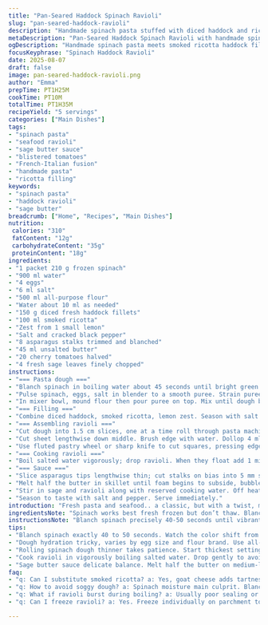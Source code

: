 ```yaml
---
title: "Pan-Seared Haddock Spinach Ravioli"
slug: "pan-seared-haddock-ravioli"
description: "Handmade spinach pasta stuffed with diced haddock and ricotta, brightened with lemon zest. Served with asparagus and blistered cherry tomatoes tossed in a sage butter sauce. Fresh, earthy, with subtle citrus notes. The dough is tender but resilient, holding the filling well. Blanching spinach right before pureeing preserves vibrant green hues and flavor. Using smoked ricotta adds depth; alternatively, goat cheese works if unavailable. Sage butter finish gives an herbaceous punch with nutty richness. Timing the pasta cook by sight and feel avoids mushy or raw centers."
metaDescription: "Pan-Seared Haddock Spinach Ravioli with handmade spinach pasta, smoked ricotta filling, sage butter sauce, asparagus, and blistered cherry tomatoes. Earthy and bright flavors."
ogDescription: "Handmade spinach pasta meets smoked ricotta haddock filling, tossed in sage butter with asparagus and cherry tomatoes. Green, tender, flaky, with bright citrus notes."
focusKeyphrase: "Spinach Haddock Ravioli"
date: 2025-08-07
draft: false
image: pan-seared-haddock-ravioli.png
author: "Emma"
prepTime: PT1H25M
cookTime: PT10M
totalTime: PT1H35M
recipeYield: "5 servings"
categories: ["Main Dishes"]
tags:
- "spinach pasta"
- "seafood ravioli"
- "sage butter sauce"
- "blistered tomatoes"
- "French-Italian fusion"
- "handmade pasta"
- "ricotta filling"
keywords:
- "spinach pasta"
- "haddock ravioli"
- "sage butter"
breadcrumb: ["Home", "Recipes", "Main Dishes"]
nutrition: 
 calories: "310"
 fatContent: "12g"
 carbohydrateContent: "35g"
 proteinContent: "18g"
ingredients:
- "1 packet 210 g frozen spinach"
- "900 ml water"
- "4 eggs"
- "6 ml salt"
- "500 ml all-purpose flour"
- "Water about 10 ml as needed"
- "150 g diced fresh haddock fillets"
- "100 ml smoked ricotta"
- "Zest from 1 small lemon"
- "Salt and cracked black pepper"
- "8 asparagus stalks trimmed and blanched"
- "45 ml unsalted butter"
- "20 cherry tomatoes halved"
- "4 fresh sage leaves finely chopped"
instructions:
- "=== Pasta dough ==="
- "Blanch spinach in boiling water about 45 seconds until bright green. Drain and shock under cold water fast. Wring tightly in a clean towel to remove moisture; this step critical or dough too wet."
- "Pulse spinach, eggs, salt in blender to a smooth puree. Strain puree through fine mesh; discard any fibrous bits. Smoother dough and tender pasta; no stringy tough bits."
- "In mixer bowl, mound flour then pour puree on top. Mix until dough barely forms a ball. Adjust with a teaspoon water or more flour until soft but not sticky. Knead by hand on floured surface 8–10 min till elastic and pliable. Wrap tight; rest 35 min minimum to relax gluten."
- "=== Filling ==="
- "Combine diced haddock, smoked ricotta, lemon zest. Season with salt and pepper. Keep chilled."
- "=== Assembling ravioli ==="
- "Cut dough into 1.5 cm slices, one at a time roll through pasta machine — start thickest setting, multiple passes gradually thinner till pale translucency. Flour lightly to prevent sticking."
- "Cut sheet lengthwise down middle. Brush edge with water. Dollop 4 ml filling every 3.8 cm (1½ in) apart on one strip. Cover with other strip, press down gently around filling to seal air out."
- "Use fluted pastry wheel or sharp knife to cut squares, pressing edges around filling for tight seal. Transfer to well-floured tray. If not cooking immediately, freeze on parchment then bag to prevent sticking."
- "=== Cooking ravioli ==="
- "Boil salted water vigorously; drop ravioli. When they float add 1 min, total 3 ½ to 4 min cooking. Pasta should be tender but filling hot through. Lift gently with slotted spoon, drain well; reserve 15 ml pasta water."
- "=== Sauce ==="
- "Slice asparagus tips lengthwise thin; cut stalks on bias into 5 mm slices."
- "Melt half the butter in skillet until foam begins to subside, bubbles fine and shiny. Add asparagus and halved cherry tomatoes. Toss occasionally 3 to 4 min until tomatoes burst, asparagus tender but still crisp."
- "Stir in sage and ravioli along with reserved cooking water. Off heat add remaining butter; coat pasta gently with sauce, glossy finish."
- "Season to taste with salt and pepper. Serve immediately."
introduction: "Fresh pasta and seafood.. a classic, but with a twist, making ravioli with spinach dough to keep things green and silky. Haddock adds a delicate sweetness; substitute cod or pollock if needed. Blanching spinach just right—too long and it's dull, too short and fibrous—learnt that the hard way. The ricotta softens fish’s firmness, lemon zest perks it up. Rolling pasta thinner each pass until translucent, the tactile sense is key—too thick and it overwhelms the filling. too thin and it tears. Sage butter sauce is simple but essential: watching the butter foam then settle signals when to add asparagus—too soon they stew, too late they're raw. Cooking ravioli in salted water, timing by floating plus 1 minute, backs off on mushy risk. Never toss pasta with hot butter on heat or it breaks. Gentle folding and adding cool butter off heat creates that glossy, luscious coat. Cherry tomatoes burst, boisterous pops that add aroma."
ingredientsNote: "Spinach works best fresh frozen but don’t thaw. Blanching draws out bitterness and preserves green. Use a fine-mesh strainer or cheesecloth to remove excess moisture—pasta too wet means sticky mess. Flour varies: high-protein flours make tougher dough, all-purpose balances tenderness. Eggs size affects dough hydration; small eggs? Add slightly more water. Ricotta should be good quality; store-bought often watery, drain with kitchen towel if needed so the filling doesn't become runny. If no smoked ricotta, stir ½ tsp smoked paprika into plain ricotta for that hint of smokiness. Lemon zest brightens filling but avoid pith bitterness; zest before juicing. Asparagus season matters—a woody stalk ruins sauce texture; use firm fresh stalks and gently blanch just to tenderize. Butter should be unsalted so you control salt levels. Sage leaves finely chopped; fresh is non-negotiable here—dried sage overwhelms and turns bitter. Cherry tomatoes ripe and firm but not mushy; they add bursts of acidity and balance richness."
instructionsNote: "Blanch spinach precisely 40-50 seconds until vibrant green but still fresh-tasting; shock immediately to stop cooking. Wringing the spinach fully dry critical; skipping this causes soggy dough. When pureeing, get as smooth as possible - stringy leaves tear dough during rolling. Sifting puree through fine mesh smooths further but patience needed. Dough hydration key: slightly tacky but not sticky, like soft leather. Resting dough relaxes gluten, makes rolling thinner easier. Slice dough evenly for consistent sheets - uneven thickness ruins ravioli cooking balance. Roll pasta gradually from thick to very thin; less snap when thinner, indicating you're near translucency. Don't oversaturate dough with flour in process, just dusting to prevent sticking. Cut carefully - an uneven seal leads to bursting when boiled. Cook fresh ravioli in vigorously boiling salted water, gently swishing so they don't stick bottom. Watch for floating as sign tenderness achieved; add timed extra minute cautiously or test one to judge doneness. Reserve pasta water for sauce; starch helps bind butter sauce and keep glossy sheen. Saute veggies in butter set at medium-low; listen for gentle sizzle and watch butter foam; browned butter overpowering here and kills freshness of asparagus and tomatoes. Adding butter off heat and folding carefully coats without breaking. Season at end, balancing salt with tart tomato acidity. Serve immediately, pasta will toughen if left waiting. Used a spatula to transfer pasta to pan to avoid ruptures, rather than slotted spoon. If breakage happens, swallow and move on - not worth frustration. Leftover ravioli freeze flat on parchment, then sealed tight to prevent freezer burn."
tips:
- "Blanch spinach exactly 40 to 50 seconds. Watch the color shift from dull to bright green — that’s the cue. Under or over blanching ruins taste. Shock in cold water immediately to halt cooking. Then wring fully dry; moisture spells soggy dough. Fine mesh strainer or cheesecloth helps squeeze out extra water; skip this and dough too wet leads to sticky mess. Got fibrous bits? Pulse puree more; stringy leaves tear pasta when rolling."
- "Dough hydration tricky, varies by egg size and flour brand. Use all-purpose flour for balance; high-protein toughens the dough. Add small water increments as needed — just to make dough soft but not sticky. Knead 8 to 10 minutes for elasticity. Dough feels like soft leather, tacky but no sticking to hands or board. Rest minimum 30 minutes, longer better. Rest relaxes gluten, makes rolling easier and less spring-back. Woke dough bites back if rushed, learned that the hard way."
- "Rolling spinach dough thinner takes patience. Start thickest setting on pasta machine. Multiple passes, slowly reduce thickness until pasta takes on pale translucency — tactile feel important here. Too thick overwhelms filling; too thin breaks and tears easily. Flour light dusting only; oversaturate and dough dries out. Slice dough evenly for consistent thickness; uneven sheets cook unevenly; no one wants raw pockets or mushy edges. Cut ravioli carefully; seal tightly or they burst during boiling."
- "Cook ravioli in vigorously boiling salted water. Drop gently to avoid rupturing. When they float, start timer for additional one minute. Total 3½ to 4 minutes usually. Floating signals tender dough; extra minute cooks filling gently without mush. Lift ravioli carefully with slotted spoon or spatula to prevent tearing. Reserve some pasta water to add starch to sauce; helps coat pasta with glossy finish and binds butter better."
- "Sage butter sauce delicate balance. Melt half the butter on medium-low until foam subsides, bubbles fine and shiny but not browned. Add asparagus and halved cherry tomatoes; toss occasionally; listen for gentle sizzle. Wait till tomatoes burst and asparagus just tender but still crisp. Off heat add remaining butter; fold gently to coat ravioli. Hot butter breaks sauce and dulls greens. Season last with salt and cracked pepper to balance acidity and richness. Serve immediately to keep textures bright and fresh."
faq:
- "q: Can I substitute smoked ricotta? a: Yes, goat cheese adds tartness. Also mix plain ricotta with smoked paprika (~½ tsp) for smoky hint. Texture changes, softer filling sometimes, so drain watery ricotta well beforehand. Stored chilled until assembly."
- "q: How to avoid soggy dough? a: Spinach moisture main culprit. Blanch just right then wring tight. Strain puree through fine mesh to remove fibers and excess liquid. Dough tacky not sticky. Resting dough lets gluten relax; less sticky, easier rolling. Too wet means patchy dough tears and sticky sheets."
- "q: What if ravioli burst during boiling? a: Usually poor sealing or dough too thin. Press edges firm; use water or egg wash for stronger seal. Slice carefully with fluted wheel or sharp knife, no jagged edges. Avoid overcrowding pot; drop ravioli gently and stir gently to prevent sticking or tearing."
- "q: Can I freeze ravioli? a: Yes. Freeze individually on parchment to prevent sticking. Transfer to sealed bag or container for storage. Thaw briefly before boiling to prevent mushy texture. Freezing ok but separate pieces critical or cluster mess. Cook from frozen with extra cooking time if needed."

---
```

